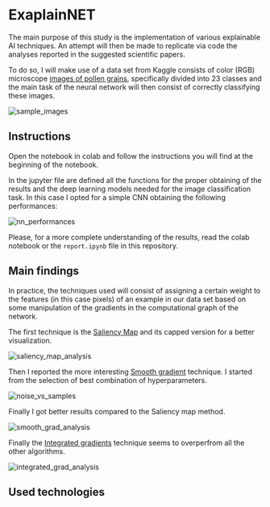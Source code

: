 # ExaplainNET
The main purpose of this study is the implementation of various explainable AI techniques. An attempt will then be made to replicate via code the analyses reported in the suggested scientific papers.

To do so, I will make use of a data set from Kaggle consists of color (RGB) microscope [images of pollen grains](https://www.kaggle.com/datasets/andrewmvd/pollen-grain-image-classification), specifically divided into 23 classes and the main task of the neural network will then consist of correctly classifying these images.

![sample_images](https://github.com/Engrima18/ExaplainNET/assets/93355495/679d78c3-56e3-46bd-a843-30fd042a4ee7)

## Instructions

Open the notebook in colab and follow the instructions you will find at the beginning of the notebook.

In the jupyter file are defined all the functions for the proper obtaining of the results and the deep learning models needed for the image classification task. In this case I opted for a simple CNN obtaining the following performances:

![nn_performances](https://github.com/Engrima18/ExaplainNET/assets/93355495/34bb85fe-ca1d-438f-80ef-f11beaf5a049)

Please, for a more complete understanding of the results, read the colab notebook or the `report.ipynb` file in this repository.

## Main findings 

In practice, the techniques used will consist of assigning a certain weight to the features (in this case pixels) of an example in our data set based on some manipulation of the gradients in the computational graph of the network.

The first technique is the [Saliency Map](https://arxiv.org/abs/1312.6034) and its capped version for a better visualization.

![saliency_map_analysis](https://github.com/Engrima18/ExaplainNET/assets/93355495/054ad8d8-71ae-4280-bd0f-0773c9054f09)


Then I reported the more interesting [Smooth gradient](https://arxiv.org/abs/1706.03825) technique. I started from the selection of best combination of hyperparameters.

![noise_vs_samples](https://github.com/Engrima18/ExaplainNET/assets/93355495/27b15dc1-ab2e-4802-8f65-33d998beae0f)

Finally I got better results compared to the Saliency map method.

![smooth_grad_analysis](https://github.com/Engrima18/ExaplainNET/assets/93355495/26c1cf2c-4de9-4c16-a80b-6e2e35abc108)

Finally the [Integrated gradients](https://arxiv.org/abs/1703.01365) technique seems to overperfrom all the other algorithms.

![integrated_grad_analysis](https://github.com/Engrima18/ExaplainNET/assets/93355495/28ce524d-f879-4541-8109-d48cb5ff496f)


## Used technologies